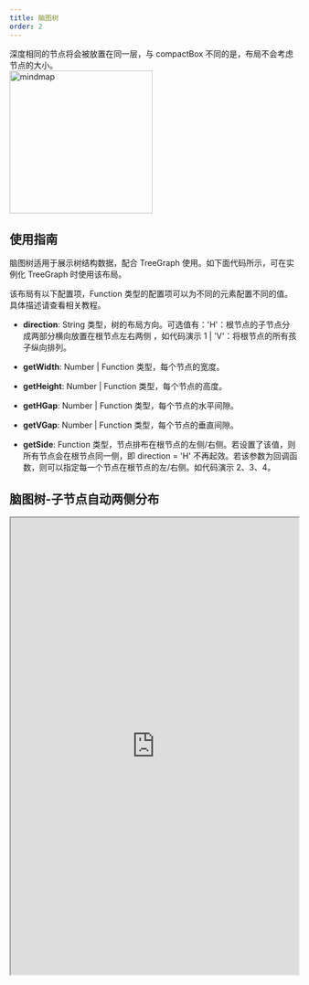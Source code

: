 ```yaml
---
title: 脑图树
order: 2
---
```


深度相同的节点将会被放置在同一层，与 compactBox 不同的是，布局不会考虑节点的大小。 <br /> <img src='https://gw.alipayobjects.com/mdn/rms_f8c6a0/afts/img/A*J1l5RofvbP0AAAAAAAAAAABkARQnAQ' alt='mindmap' width='250'/>

## 使用指南

脑图树适用于展示树结构数据，配合 TreeGraph 使用。如下面代码所示，可在实例化 TreeGraph 时使用该布局。

该布局有以下配置项，Function 类型的配置项可以为不同的元素配置不同的值。具体描述请查看相关教程。

- **direction**: String 类型，树的布局方向。可选值有：'H'：根节点的子节点分成两部分横向放置在根节点左右两侧 ，如代码演示 1 | 'V'：将根节点的所有孩子纵向排列。

- **getWidth**: Number | Function 类型，每个节点的宽度。

- **getHeight**: Number | Function 类型，每个节点的高度。

- **getHGap**: Number | Function 类型，每个节点的水平间隙。

- **getVGap**: Number | Function 类型，每个节点的垂直间隙。

- **getSide**: Function 类型，节点排布在根节点的左侧/右侧。若设置了该值，则所有节点会在根节点同一侧，即 direction = 'H' 不再起效。若该参数为回调函数，则可以指定每一个节点在根节点的左/右侧。如代码演示 2、3、4。

## 脑图树-子节点自动两侧分布

<iframe src="https://herbox-embed.alipay.com/p/f6/demo_treegraph_mindmap?editorSlider=expand&previewZoom=100" width="100%" height=800/>

## 脑图树-子节点右侧分布

<iframe src="https://herbox-embed.alipay.com/p/f6/demo_treegraph_rightmindmap?editorSlider=expand&previewZoom=100" width="100%" height=800/>

## 脑图树-子节点左侧分布

<iframe src="https://herbox-embed.alipay.com/p/f6/demo_treegraph_leftmindmap?editorSlider=expand&previewZoom=100" width="100%" height=800/>

## 脑图树-自定义子节点分布

<iframe src="https://herbox-embed.alipay.com/p/f6/demo_treegraph_customsidemindmap?editorSlider=expand&previewZoom=100" width="100%" height=800/>
